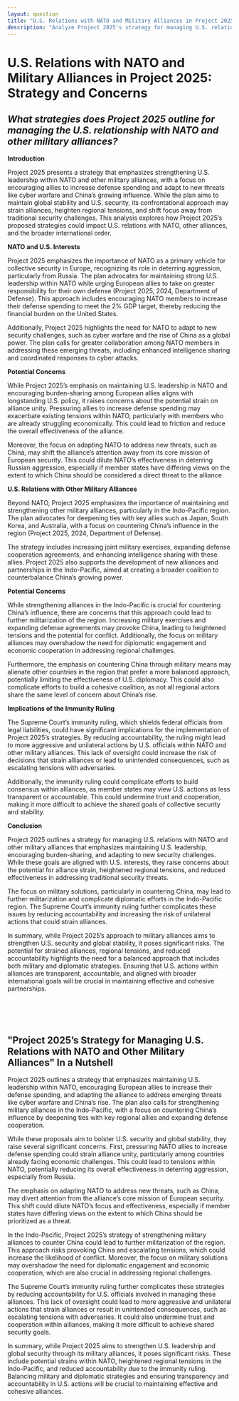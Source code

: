 ```yaml
---
layout: question
title: "U.S. Relations with NATO and Military Alliances in Project 2025: Strategy and Concerns"
description: "Analyze Project 2025's strategy for managing U.S. relations with NATO and other military alliances. Explore the potential risks and benefits related to burden-sharing, military adaptation, and geopolitical tensions."
---
```


# U.S. Relations with NATO and Military Alliances in Project 2025: Strategy and Concerns

## *What strategies does Project 2025 outline for managing the U.S. relationship with NATO and other military alliances?*

**Introduction**

Project 2025 presents a strategy that emphasizes strengthening U.S. leadership within NATO and other military alliances, with a focus on encouraging allies to increase defense spending and adapt to new threats like cyber warfare and China’s growing influence. While the plan aims to maintain global stability and U.S. security, its confrontational approach may strain alliances, heighten regional tensions, and shift focus away from traditional security challenges. This analysis explores how Project 2025’s proposed strategies could impact U.S. relations with NATO, other alliances, and the broader international order.

**NATO and U.S. Interests**

Project 2025 emphasizes the importance of NATO as a primary vehicle for collective security in Europe, recognizing its role in deterring aggression, particularly from Russia. The plan advocates for maintaining strong U.S. leadership within NATO while urging European allies to take on greater responsibility for their own defense (Project 2025, 2024, Department of Defense). This approach includes encouraging NATO members to increase their defense spending to meet the 2% GDP target, thereby reducing the financial burden on the United States.

Additionally, Project 2025 highlights the need for NATO to adapt to new security challenges, such as cyber warfare and the rise of China as a global power. The plan calls for greater collaboration among NATO members in addressing these emerging threats, including enhanced intelligence sharing and coordinated responses to cyber attacks.

**Potential Concerns**

While Project 2025’s emphasis on maintaining U.S. leadership in NATO and encouraging burden-sharing among European allies aligns with longstanding U.S. policy, it raises concerns about the potential strain on alliance unity. Pressuring allies to increase defense spending may exacerbate existing tensions within NATO, particularly with members who are already struggling economically. This could lead to friction and reduce the overall effectiveness of the alliance.

Moreover, the focus on adapting NATO to address new threats, such as China, may shift the alliance’s attention away from its core mission of European security. This could dilute NATO’s effectiveness in deterring Russian aggression, especially if member states have differing views on the extent to which China should be considered a direct threat to the alliance.

**U.S. Relations with Other Military Alliances**

Beyond NATO, Project 2025 emphasizes the importance of maintaining and strengthening other military alliances, particularly in the Indo-Pacific region. The plan advocates for deepening ties with key allies such as Japan, South Korea, and Australia, with a focus on countering China’s influence in the region (Project 2025, 2024, Department of Defense).

The strategy includes increasing joint military exercises, expanding defense cooperation agreements, and enhancing intelligence sharing with these allies. Project 2025 also supports the development of new alliances and partnerships in the Indo-Pacific, aimed at creating a broader coalition to counterbalance China’s growing power.

**Potential Concerns**

While strengthening alliances in the Indo-Pacific is crucial for countering China’s influence, there are concerns that this approach could lead to further militarization of the region. Increasing military exercises and expanding defense agreements may provoke China, leading to heightened tensions and the potential for conflict. Additionally, the focus on military alliances may overshadow the need for diplomatic engagement and economic cooperation in addressing regional challenges.

Furthermore, the emphasis on countering China through military means may alienate other countries in the region that prefer a more balanced approach, potentially limiting the effectiveness of U.S. diplomacy. This could also complicate efforts to build a cohesive coalition, as not all regional actors share the same level of concern about China’s rise.

**Implications of the Immunity Ruling**

The Supreme Court’s immunity ruling, which shields federal officials from legal liabilities, could have significant implications for the implementation of Project 2025’s strategies. By reducing accountability, the ruling might lead to more aggressive and unilateral actions by U.S. officials within NATO and other military alliances. This lack of oversight could increase the risk of decisions that strain alliances or lead to unintended consequences, such as escalating tensions with adversaries.

Additionally, the immunity ruling could complicate efforts to build consensus within alliances, as member states may view U.S. actions as less transparent or accountable. This could undermine trust and cooperation, making it more difficult to achieve the shared goals of collective security and stability.

**Conclusion**

Project 2025 outlines a strategy for managing U.S. relations with NATO and other military alliances that emphasizes maintaining U.S. leadership, encouraging burden-sharing, and adapting to new security challenges. While these goals are aligned with U.S. interests, they raise concerns about the potential for alliance strain, heightened regional tensions, and reduced effectiveness in addressing traditional security threats.

The focus on military solutions, particularly in countering China, may lead to further militarization and complicate diplomatic efforts in the Indo-Pacific region. The Supreme Court’s immunity ruling further complicates these issues by reducing accountability and increasing the risk of unilateral actions that could strain alliances.

In summary, while Project 2025’s approach to military alliances aims to strengthen U.S. security and global stability, it poses significant risks. The potential for strained alliances, regional tensions, and reduced accountability highlights the need for a balanced approach that includes both military and diplomatic strategies. Ensuring that U.S. actions within alliances are transparent, accountable, and aligned with broader international goals will be crucial in maintaining effective and cohesive partnerships.

<br><br><br>

## <span id="nutshell">"Project 2025’s Strategy for Managing U.S. Relations with NATO and Other Military Alliances" In a Nutshell</span>

Project 2025 outlines a strategy that emphasizes maintaining U.S. leadership within NATO, encouraging European allies to increase their defense spending, and adapting the alliance to address emerging threats like cyber warfare and China’s rise. The plan also calls for strengthening military alliances in the Indo-Pacific, with a focus on countering China’s influence by deepening ties with key regional allies and expanding defense cooperation.

While these proposals aim to bolster U.S. security and global stability, they raise several significant concerns. First, pressuring NATO allies to increase defense spending could strain alliance unity, particularly among countries already facing economic challenges. This could lead to tensions within NATO, potentially reducing its overall effectiveness in deterring aggression, especially from Russia.

The emphasis on adapting NATO to address new threats, such as China, may divert attention from the alliance’s core mission of European security. This shift could dilute NATO’s focus and effectiveness, especially if member states have differing views on the extent to which China should be prioritized as a threat.

In the Indo-Pacific, Project 2025’s strategy of strengthening military alliances to counter China could lead to further militarization of the region. This approach risks provoking China and escalating tensions, which could increase the likelihood of conflict. Moreover, the focus on military solutions may overshadow the need for diplomatic engagement and economic cooperation, which are also crucial in addressing regional challenges.

The Supreme Court’s immunity ruling further complicates these strategies by reducing accountability for U.S. officials involved in managing these alliances. This lack of oversight could lead to more aggressive and unilateral actions that strain alliances or result in unintended consequences, such as escalating tensions with adversaries. It could also undermine trust and cooperation within alliances, making it more difficult to achieve shared security goals.

In summary, while Project 2025 aims to strengthen U.S. leadership and global security through its military alliances, it poses significant risks. These include potential strains within NATO, heightened regional tensions in the Indo-Pacific, and reduced accountability due to the immunity ruling. Balancing military and diplomatic strategies and ensuring transparency and accountability in U.S. actions will be crucial to maintaining effective and cohesive alliances.
